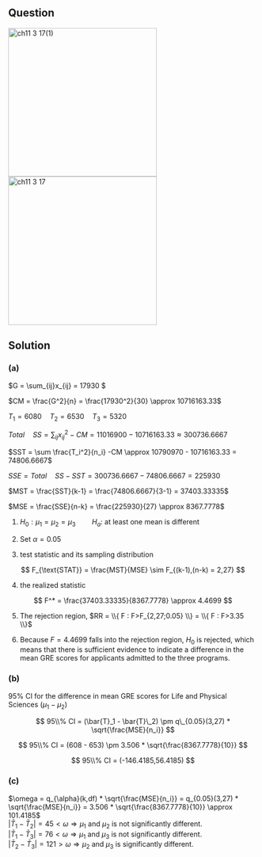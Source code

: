 ## Question
<img width="300" alt="ch11 3 17(1)" src="https://github.com/user-attachments/assets/a0ea5a87-1af1-4646-9862-6423f4b65004" />
<br>
<img width="300" alt="ch11 3 17" src="https://github.com/user-attachments/assets/ce3ba56c-1789-4e8c-bb9c-d718ffbe325c" />

## Solution
### (a)
$G = \sum_{ij}x_{ij} = 17930 $  
  
$CM = \frac{G^2}{n} = \frac{17930^2}{30} \approx 10716163.33$  
   
$T_1 = 6080 \quad T_2 = 6530 \quad T_3 = 5320$  
  
$Total \quad SS = \sum_{ij} x_{ij}^2 - CM = 11016900 - 10716163.33 \approx 300736.6667$  
  
$SST = \sum \frac{T_i^2}{n_i} -CM \approx 10790970 - 10716163.33 = 74806.6667$  
  
$SSE = Total \quad SS - SST = 300736.6667 -74806.6667 = 225930$  
  
$MST = \frac{SST}{k-1} = \frac{74806.6667}{3-1} = 37403.33335$  
  
$MSE = \frac{SSE}{n-k} = \frac{225930}{27} \approx 8367.7778$  
  
1. $H_0: \mu_1 = \mu_2 = \mu_3 \quad \quad H_a:$ at least one mean is different   
  
2. Set $\alpha = 0.05$  
  
3. test statistic and its sampling distribution

$$
F_{\text{STAT}} = \frac{MST}{MSE} \sim F_{(k-1),(n-k) = 2,27}
$$

4. the realized statistic

$$
F^* = \frac{37403.33335}{8367.7778} \approx 4.4699
$$

5. The rejection region, $RR = \\{ F : F>F_{2,27;0.05} \\} = \\{ F : F>3.35 \\}$  
  
6. Because $F = 4.4699$ falls into the rejection region, $H_0$ is rejected, which means that there is sufficient evidence to indicate a difference in the mean GRE scores for applicants admitted to the three programs.

### (b) 

95% CI for the difference in mean GRE scores for Life and Physical Sciences ($\mu_1-\mu_2$)  

$$
95\\% CI = (\bar{T}_1 - \bar{T}\_2) \pm q\_{0.05}(3,27) * \sqrt{\frac{MSE}{n_i}}
$$

$$
95\\% CI = (608 - 653) \pm 3.506 * \sqrt{\frac{8367.7778}{10}}
$$

$$
95\\% CI = (-146.4185,56.4185)
$$

### (c)

$\omega = q_{\alpha}(k,df) * \sqrt{\frac{MSE}{n_i}} = q_{0.05}(3,27) * \sqrt{\frac{MSE}{n_i}} = 3.506 * \sqrt{\frac{8367.7778}{10}} \approx 101.4185$   
$| \bar{T}_1 - \bar{T}_2 | = 45 < \omega \Rightarrow \mu_1$ and $\mu_2$ is not significantly different.  
$| \bar{T}_1 - \bar{T}_3 | = 76 < \omega \Rightarrow \mu_1$ and $\mu_3$ is not significantly different.  
$| \bar{T}_2 - \bar{T}_3 | = 121 > \omega \Rightarrow \mu_2$ and $\mu_3$ is significantly different.  




